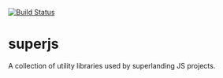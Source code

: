 [![Build Status](https://travis-ci.org/superlanding/superjs.svg?branch=master)](https://travis-ci.org/superlanding/superjs)
# superjs
A collection of utility libraries used by superlanding JS projects.
